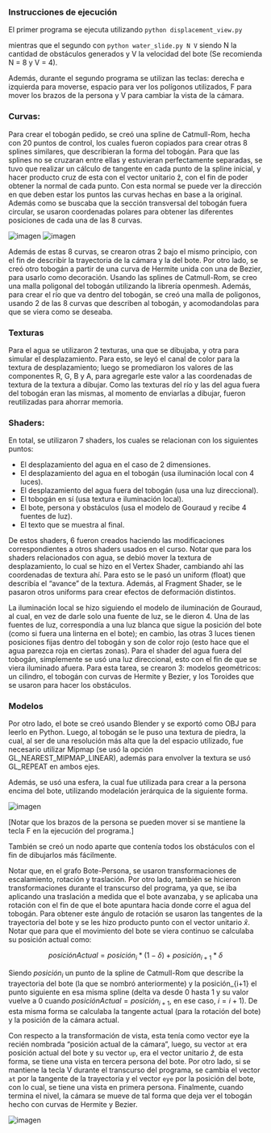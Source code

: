 ### Instrucciones de ejecución
El primer programa se ejecuta utilizando `python displacement_view.py`

mientras que el segundo con `python water_slide.py N V` siendo N la cantidad de obstáculos generados y V la velocidad del bote (Se recomienda N = 8 y V = 4). 

Además, durante el segundo programa se utilizan las teclas: derecha 
e izquierda para moverse, espacio para ver los polígonos utilizados, F para mover los brazos de la persona 
y V para cambiar la vista de la cámara.


### Curvas: 
Para crear el tobogán pedido, se creó una spline de Catmull-Rom, hecha con 20 puntos de control, los cuales fueron copiados para crear otras 8 splines similares, 
que describieran la forma del tobogán. Para que las splines no se cruzaran entre ellas y estuvieran perfectamente separadas, se tuvo que realizar un cálculo de 
tangente en cada punto de la spline inicial, y hacer producto cruz de esta con el vector unitario ẑ, con el fin de poder obtener la normal de cada punto.
Con esta normal se puede ver la dirección en que deben estar los puntos las curvas hechas en base a la original. Además como se buscaba que la sección transversal
del tobogán fuera circular, se usaron coordenadas polares para obtener las diferentes posiciones de cada una de las 8 curvas.

![imagen](https://user-images.githubusercontent.com/80856926/194467603-d3280197-2954-4c85-8930-ce0458a83a70.png)
![imagen](https://user-images.githubusercontent.com/80856926/194467619-e277e701-3519-48f9-ad62-131a3584434f.png)

Además de estas 8 curvas, se crearon otras 2 bajo el mismo principio, con el fin de describir la trayectoria de la cámara y la del bote.
Por otro lado, se creó otro tobogán a partir de una curva de Hermite unida con una de Bezier, para usarlo como decoración. Usando las splines de Catmull-Rom,
se creo una malla poligonal del tobogán utilizando la librería openmesh. Además, para crear el río que va dentro del tobogán, se creó una malla de poligonos,
usando 2 de las 8 curvas que describen al tobogán, y acomodandolas para que se viera como se deseaba. 

### Texturas

Para el agua se utilizaron 2 texturas, una que se dibujaba, y otra para simular el desplazamiento. Para esto, se leyó el canal de color para la textura de
desplazamiento; luego se promediaron los valores de las componentes R, G, B y A, para agregarle este valor a las coordenadas de textura de la textura a dibujar.
Como las texturas del río y las del agua fuera del tobogán eran las mismas, al momento de enviarlas a dibujar, fueron reutilizadas para ahorrar memoria.

### Shaders:

En total, se utilizaron 7 shaders, los cuales se relacionan con los siguientes puntos:
- El desplazamiento del agua en el caso de 2 dimensiones.
- El desplazamiento del agua en el tobogán (usa iluminación local con 4 luces).
- El desplazamiento del agua fuera del tobogán (usa una luz direccional).
- El tobogán en sí (usa textura e iluminación local).
- El bote, persona y obstáculos (usa el modelo de Gouraud y recibe 4 fuentes de luz).
- El texto que se muestra al final.

De estos shaders, 6 fueron creados haciendo las modificaciones correspondientes a otros shaders usados en el curso. Notar que para los shaders relacionados con agua,
se debió mover la textura de desplazamiento, lo cual se hizo en el Vertex Shader, cambiando ahí las coordenadas de textura ahí. Para esto se le pasó un uniform (float)
que describía el “avance” de la textura. Además, al Fragment Shader, se le pasaron otros uniforms para crear efectos de deformación distintos.

La iluminación local se hizo siguiendo el modelo de iluminación de Gouraud, al cual, en vez de darle solo una fuente de luz, se le dieron 4. Una de las fuentes de luz,
correspondía a una luz blanca que sigue la posición del bote (como si fuera una linterna en el bote); en cambio, las otras 3 luces tienen posiciones fijas dentro del
tobogán y son de color rojo (esto hace que el agua parezca roja en ciertas zonas). Para el shader del agua fuera del tobogán, simplemente se usó una luz direccional,
esto con el fin de que se viera iluminado afuera. Para esta tarea, se crearon 3: modelos geométricos: un cilindro, el tobogán con curvas de Hermite y Bezier, y los
Toroides que se usaron para hacer los obstáculos.

### Modelos 

Por otro lado, el bote se creó usando Blender y se exportó como OBJ para leerlo en Python. Luego, al tobogán se le puso una textura de piedra, la cual, al ser
de una resolución más alta que la del espacio utilizado, fue necesario utilizar Mipmap (se usó la opción GL_NEAREST_MIPMAP_LINEAR), además para envolver la 
textura se usó GL_REPEAT en ambos ejes.

Además, se usó una esfera, la cual fue utilizada para crear a la persona encima del bote, utilizando modelación jerárquica de la siguiente forma.

![imagen](https://user-images.githubusercontent.com/80856926/194468234-62163d5d-b319-47fb-9038-d4368437fa2b.png)

[Notar que los brazos de la persona se pueden mover si se mantiene la tecla F en la ejecución del programa.]


También se creó un nodo aparte que contenía todos los obstáculos con el fin de dibujarlos más fácilmente. 

Notar que, en el grafo Bote-Persona, se usaron transformaciones de escalamiento, rotación y traslación. Por otro lado, también se hicieron transformaciones durante el
transcurso del programa, ya que, se iba aplicando una traslación a medida que el bote avanzaba, y se aplicaba una rotación con el fin de que el bote apuntara hacia
donde corre el agua del tobogán. Para obtener este ángulo de rotación se usaron las tangentes de la trayectoria del bote y se les hizo producto punto con el vector
unitario $\hat{x}$. Notar que para que el movimiento del bote se viera continuo se calculaba su posición actual como:

$$posiciónActual = posición_{i} * (1 - \delta) + posición_{i+1}* \delta$$

Siendo $posición_{i}$ un punto de la spline de Catmull-Rom que describe la trayectoria del bote (la que se nombró anteriormente) y la posición_{i+1} el punto 
siguiente en esa misma spline (delta va desde 0 hasta 1 y su valor vuelve a 0 cuando $posiciónActual = posición_{i+1}$, en ese caso, $i = i + 1$).
De esta misma forma se calculaba la tangente actual (para la rotación del bote) y la posición de la cámara actual.

Con respecto a la transformación de vista, esta tenía como vector eye la recién nombrada “posición actual de la cámara”, luego, su vector `at` era posición actual
del bote y su vector `up`, era el vector unitario $\hat{z}$, de esta forma, se tiene una vista en tercera persona del bote. Por otro lado, si se mantiene la tecla V
durante el transcurso del programa, se cambia el vector `at` por la tangente de la trayectoria y el vector `eye` por la posición del bote, con lo cual,
se tiene una vista en primera persona. Finalmente, cuando termina el nivel, la cámara se mueve de tal forma que deja ver el tobogán hecho con curvas de 
Hermite y Bezier.

![imagen](https://user-images.githubusercontent.com/80856926/194468976-555de3ae-ed82-42fb-9ba9-d437c0deae7d.png)





